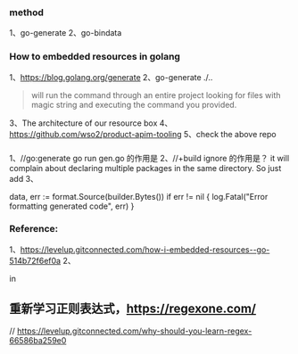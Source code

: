 ### method
1、go-generate
2、go-bindata

### How to embedded resources in golang
1、https://blog.golang.org/generate
2、go-generate ./..

> will run the command through an entire project
> looking for files with magic string and executing the command you provided.
>

3、The architecture of our resource box
4、https://github.com/wso2/product-apim-tooling
5、check the above repo



###
1、//go:generate go run gen.go 的作用是
2、//+build ignore 的作用是？ it will complain about declaring multiple packages in the same directory.
So just add
3、


data, err := format.Source(builder.Bytes())
if err != nil {
	log.Fatal("Error formatting generated code", err)
}


### Reference:
1、https://levelup.gitconnected.com/how-i-embedded-resources--go-514b72f6ef0a
2、

in
## 重新学习正则表达式，https://regexone.com/
// https://levelup.gitconnected.com/why-should-you-learn-regex-66586ba259e0